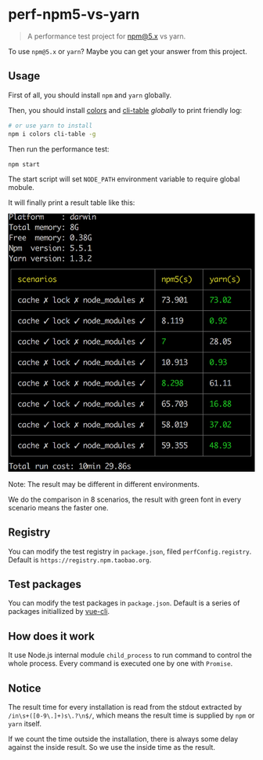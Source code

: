 # perf-npm5-vs-yarn
> A performance test project for npm@5.x vs yarn.

To use `npm@5.x` or `yarn`? Maybe you can get your answer from this project.

## Usage
First of all, you should install `npm` and `yarn` globally.

Then, you should install [colors](https://www.npmjs.com/package/colors) and [cli-table](https://www.npmjs.com/package/cli-table)  *globally* to print friendly log:
```bash
# or use yarn to install
npm i colors cli-table -g
```
Then run the performance test:
```
npm start
```
The start script will set `NODE_PATH` environment variable to require global mobule.

It will finally print a result table like this:

![](./perf-result.png)

Note: The result may be different in different environments.

We do the comparison in 8 scenarios, the result with green font in every scenario means the faster one.


## Registry
You can modify the test registry in `package.json`, filed `perfConfig.registry`. Default is `https://registry.npm.taobao.org`.

## Test packages
You can modify the test packages in `package.json`. Default is a series of packages initiallized by [vue-cli](https://www.npmjs.com/package/vue-cli).

## How does it work
It use Node.js internal module `child_process` to run command to control the whole process. Every command is executed one by one with `Promise`.

## Notice
The result time for every installation is read from the stdout extracted by `/in\s+([0-9\.]+)s\.?\n$/`, which means the result time is supplied by `npm` or `yarn` itself.

If we count the time outside the installation, there is always some delay against the inside result. So we use the inside time as the result.